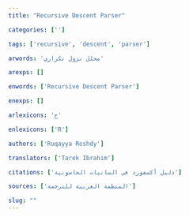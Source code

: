 ```yaml
---
title: "Recursive Descent Parser"

categories: ['']

tags: ['recursive', 'descent', 'parser']

arwords: 'محلل نزول تكراري'

arexps: []

enwords: ['Recursive Descent Parser']

enexps: []

arlexicons: 'ح'

enlexicons: ['R']

authors: ['Ruqayya Roshdy']

translators: ['Tarek Ibrahim']

citations: ['دليل أكسفورد في السانيات الحاسوبية']

sources: ['المنظمة العربية للترجمة']

slug: ""
---
```

